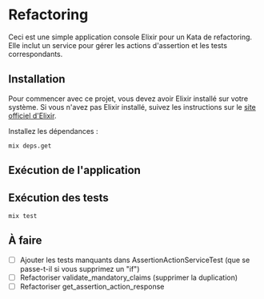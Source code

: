 
# Refactoring

Ceci est une simple application console Elixir pour un Kata de refactoring. Elle inclut un service pour gérer les actions d'assertion et les tests correspondants.

## Installation

Pour commencer avec ce projet, vous devez avoir Elixir installé sur votre système. Si vous n'avez pas Elixir installé, suivez les instructions sur le [site officiel d'Elixir](https://elixir-lang.org/install.html).

Installez les dépendances :

    mix deps.get

## Exécution de l'application

## Exécution des tests

    mix test

## À faire

- [ ] Ajouter les tests manquants dans AssertionActionServiceTest (que se passe-t-il si vous supprimez un "if")
- [ ] Refactoriser validate_mandatory_claims (supprimer la duplication)
- [ ] Refactoriser get_assertion_action_response

